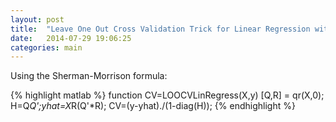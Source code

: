 ```yaml
---
layout: post
title:  "Leave One Out Cross Validation Trick for Linear Regression with QR Factorization"
date:   2014-07-29 19:06:25
categories: main
---
```


Using the Sherman-Morrison formula:

{% highlight matlab %}
function CV=LOOCVLinRegress(X,y)
[Q,R] = qr(X,0);
H=Q*Q';yhat=X*R\(Q'*R);
CV=(y-yhat)./(1-diag(H));
{% endhighlight %}

